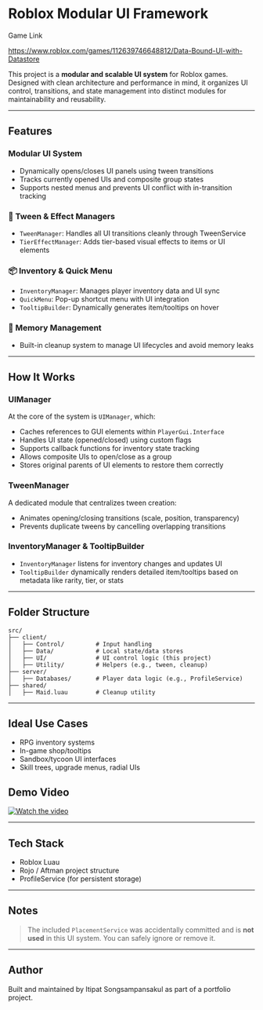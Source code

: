 #  Roblox Modular UI Framework
Game Link

https://www.roblox.com/games/112639746648812/Data-Bound-UI-with-Datastore

This project is a **modular and scalable UI system** for Roblox games. Designed with clean architecture and performance in mind, it organizes UI control, transitions, and state management into distinct modules for maintainability and reusability.

---

##  Features

###  Modular UI System
- Dynamically opens/closes UI panels using tween transitions
- Tracks currently opened UIs and composite group states
- Supports nested menus and prevents UI conflict with in-transition tracking

### 🔧 Tween & Effect Managers
- `TweenManager`: Handles all UI transitions cleanly through TweenService
- `TierEffectManager`: Adds tier-based visual effects to items or UI elements

### 📦 Inventory & Quick Menu
- `InventoryManager`: Manages player inventory data and UI sync
- `QuickMenu`: Pop-up shortcut menu with UI integration
- `TooltipBuilder`: Dynamically generates item/tooltips on hover

### 🧼 Memory Management
- Built-in cleanup system to manage UI lifecycles and avoid memory leaks

---

##  How It Works

### UIManager
At the core of the system is `UIManager`, which:
- Caches references to GUI elements within `PlayerGui.Interface`
- Handles UI state (opened/closed) using custom flags
- Supports callback functions for inventory state tracking
- Allows composite UIs to open/close as a group
- Stores original parents of UI elements to restore them correctly

### TweenManager
A dedicated module that centralizes tween creation:
- Animates opening/closing transitions (scale, position, transparency)
- Prevents duplicate tweens by cancelling overlapping transitions

### InventoryManager & TooltipBuilder
- `InventoryManager` listens for inventory changes and updates UI
- `TooltipBuilder` dynamically renders detailed item/tooltips
  based on metadata like rarity, tier, or stats

---

## Folder Structure

```
src/
├── client/
│   ├── Control/         # Input handling
│   ├── Data/            # Local state/data stores
│   ├── UI/              # UI control logic (this project)
│   ├── Utility/         # Helpers (e.g., tween, cleanup)
├── server/
│   ├── Databases/       # Player data logic (e.g., ProfileService)
├── shared/
│   ├── Maid.luau        # Cleanup utility
```

---

##  Ideal Use Cases

- RPG inventory systems
- In-game shop/tooltips
- Sandbox/tycoon UI interfaces
- Skill trees, upgrade menus, radial UIs

## Demo Video
<a href="https://www.youtube.com/watch?v=0NLv2Lb7Fcc" target="_blank" rel="noopener noreferrer">
  <img src="https://img.youtube.com/vi/0NLv2Lb7Fcc/hqdefault.jpg" alt="Watch the video">
</a>

---

##  Tech Stack

- Roblox Luau
- Rojo / Aftman project structure
- ProfileService (for persistent storage)

---

## Notes

> The included `PlacementService` was accidentally committed and is **not used** in this UI system. You can safely ignore or remove it.

---

##  Author
Built and maintained by Itipat Songsampansakul as part of a portfolio project.
